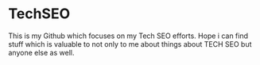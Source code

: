 # TechSEO
This is my Github which focuses on my Tech SEO efforts. Hope i can find stuff which is valuable to not only to me about things about TECH SEO but anyone else as well. 
